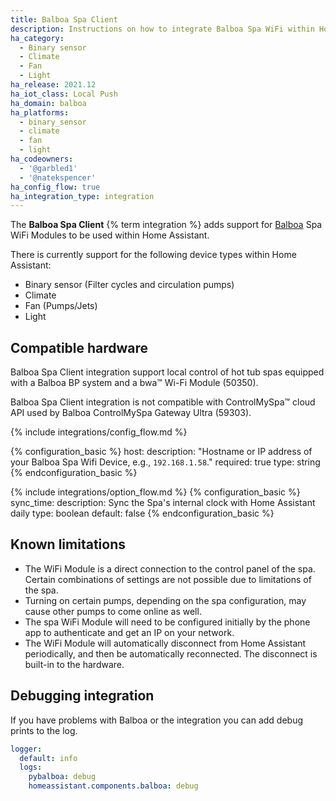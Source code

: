 ```yaml
---
title: Balboa Spa Client
description: Instructions on how to integrate Balboa Spa WiFi within Home Assistant.
ha_category:
  - Binary sensor
  - Climate
  - Fan
  - Light
ha_release: 2021.12
ha_iot_class: Local Push
ha_domain: balboa
ha_platforms:
  - binary_sensor
  - climate
  - fan
  - light
ha_codeowners:
  - '@garbled1'
  - '@natekspencer'
ha_config_flow: true
ha_integration_type: integration
---
```


The **Balboa Spa Client** {% term integration %} adds support for [Balboa](https://www.balboawatergroup.com/) Spa WiFi Modules to be used within Home Assistant.

There is currently support for the following device types within Home Assistant:

- Binary sensor (Filter cycles and circulation pumps)
- Climate
- Fan (Pumps/Jets)
- Light

## Compatible hardware

Balboa Spa Client integration support local control of hot tub spas equipped with a Balboa BP system and a bwa™ Wi-Fi Module (50350).

Balboa Spa Client integration is not compatible with ControlMySpa™ cloud API used by Balboa ControlMySpa Gateway Ultra (59303).

{% include integrations/config_flow.md %}

{% configuration_basic %}
host:
  description: "Hostname or IP address of your Balboa Spa Wifi Device, e.g., `192.168.1.58`."
  required: true
  type: string
{% endconfiguration_basic %}

{% include integrations/option_flow.md %}
{% configuration_basic %}
sync_time:
  description: Sync the Spa's internal clock with Home Assistant daily
  type: boolean
  default: false
{% endconfiguration_basic %}

## Known limitations

- The WiFi Module is a direct connection to the control panel of the spa. Certain combinations of settings are not possible due to limitations of the spa.
- Turning on certain pumps, depending on the spa configuration, may cause other pumps to come online as well.
- The spa WiFi Module will need to be configured initially by the phone app to authenticate and get an IP on your network.
- The WiFi Module will automatically disconnect from Home Assistant periodically, and then be automatically reconnected. The disconnect is built-in to the hardware.

## Debugging integration

If you have problems with Balboa or the integration you can add debug prints to the log.

```yaml
logger:
  default: info
  logs:
    pybalboa: debug
    homeassistant.components.balboa: debug
```
